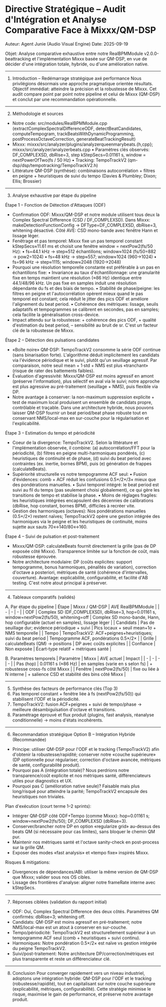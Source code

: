 ﻿# Directive Stratégique – Audit d'Intégration et Analyse Comparative Face à Mixxx/QM-DSP

Auteur: Agent Junie (Audio Visual Engine)
Date: 2025-09-19

Objet: Analyse comparative exhaustive entre notre RealBPMModule v2.0.0-beattracking et l'implémentation Mixxx basée sur QM-DSP, en vue de décider d'une intégration totale, hybride, ou d'une amélioration native.

---

1) Introduction – Redémarrage stratégique axé performance
Nous privilégions désormais une approche pragmatique orientée résultats. Objectif immédiat: atteindre la précision et la robustesse de Mixxx. Cet audit compare point par point notre pipeline et celui de Mixxx (QM-DSP) et conclut par une recommandation opérationnelle.

---

2) Méthodologie et sources
- Notre code: src/modules/RealBPMModule.cpp (extractComplexSpectralDifferenceODF, detectBeatCandidates, computeTempogram, trackBeatsWithDynamicProgramming, postProcessOctaveCorrection, generateBeatTrackingResult)
- Mixxx: mixxx/src/analyzer/plugins/analyzerqueenmarybeats.{h,cpp}; mixxx/src/analyzer/analyzerbeats.cpp
  • Paramètres clés observés: DF_COMPLEXSD, dbRise=3, step kStepSecs=0.01161 s, window = nextPowerOfTwo(fs / 50 Hz)
  • Tracking: TempoTrackV2 (qm-dsp/dsp/tempotracking/TempoTrackV2.h)
- Littérature QM-DSP (synthèse): combinaisons autocorrélation + filtres en peigne + heuristiques de suivi du tempo (Davies & Plumbley; Dixon; Ellis; Brossier)

---

3) Analyse exhaustive par étape du pipeline

Étape 1 – Fonction de Détection d'Attaques (ODF)
- Confirmation ODF: Mixxx/QM-DSP et notre module utilisent tous deux la Complex Spectral Difference (CSD / DF_COMPLEXSD). Dans Mixxx: makeDetectionFunctionConfig → DFType=DF_COMPLEXSD, dbRise=3, whitening désactivé. Côté AVE: CSD mono-bande avec fenêtre Hann et lissage léger.
- Fenêtrage et pas temporel: Mixxx fixe un pas temporel constant kStepSecs≈11.61 ms et choisit une fenêtre window = nextPow2(fs/50 Hz):
  • fs=44.1 kHz → step≈512 échantillons; window≈1024 (fs/50=882 → pow2=1024)
  • fs=48 kHz → step≈557; window≈1024 (960→1024)
  • fs=96 kHz → step≈1115; window≈2048 (1920→2048)
- Pourquoi une résolution temporelle constante est préférable à un pas en échantillons fixe:
  • Invariance au taux d'échantillonnage: une granularité fixe en temps maintient une résolution (≈86 Hz) identique entre 44.1/48/96 kHz. Un pas fixe en samples induit une résolution dépendante du fs et des biais de tempo.
  • Stabilité de phase/peigne: les filtres en peigne et l'autocorrélation opèrent mieux quand le pas temporel est constant; cela réduit le jitter des pics ODF et améliore l'alignement du beat period.
  • Cohérence des métriques: lissage, seuils adaptatifs et tempogrammes se calibrent en secondes, pas en samples; cela facilite la généralisation cross-device.
- Impact attendu sur la robustesse: + cohérence des pics ODF, + qualité d'estimation du beat period, – sensibilité au bruit de sr. C'est un facteur clé de la robustesse de Mixxx.

Étape 2 – Détection des pulsations candidates
- «Boîte noire» QM-DSP: TempoTrackV2 consomme la série ODF continue (sans binarisation forte). L'algorithme déduit implicitement les candidats via l'évidence périodique et le suivi, plutôt qu'un seuillage agressif. Par comparaison, notre seuil mean + 1·std + NMS est plus «tranchant» (risque de rater des battements faibles).
- Évaluation d'agressivité: Mixxx/QM-DSP est moins agressif en amont (préserve l'information), plus sélectif en aval via le suivi; notre approche est plus agressive au pré-traitement (seuillage + NMS), puis flexible via DP.
- Notre avantage à conserver: la non-maximum suppression explicite + test de maximum local produisent un ensemble de candidats propre, contrôlable et traçable. Dans une architecture hybride, nous pouvons laisser QM-DSP fournir un beat period/beat phase robuste tout en conservant NMS/local-max en sur-couche pour la régularisation et l'explicabilité.

Étape 3 – Estimation du tempo et périodicité
- Coeur de la divergence: TempoTrackV2. Selon la littérature et l'implémentation observée, il combine: (a) autocorrélation/FFT pour la périodicité, (b) filtres en peigne multi-harmoniques pondérés, (c) heuristiques de continuité et de phase, (d) suivi du beat period avec contraintes (ex. inertie, bornes BPM), puis (e) génération de frappes (calculateBeats).
- Supériorité structurelle vs notre tempogramme ACF seul:
  • Fusion d'évidences: comb + ACF réduit les confusions 0.5×/2×/3× mieux que des pondérations manuelles.
  • Suivi temporel intégré: le beat period est suivi au fil du temps (pas seulement choisi globalement), ce qui gère les transitions de tempo et stabilise la phase.
  • Moins de réglages fragiles: les heuristiques intégrées encapsulent des décennies de calibrations (dbRise, hop constant, bornes BPM), difficiles à recréer vite.
- Gestion des harmoniques (octaves): Nos pondérations manuelles (0.5×/2×) restent naïves; TempoTrackV2 opère une gestion intégrée des harmoniques via le peigne et les heuristiques de continuité, moins sujette aux sauts 70↔140/80↔160.

Étape 4 – Suivi de pulsation et post-traitement
- Mixxx/QM-DSP: calculateBeats fournit directement la grille (pas de DP exposée côté Mixxx). Transparence limitée sur la fonction de coût, mais robustesse éprouvée.
- Notre architecture modulaire: DP (coûts explicites: support tempogramme, bonus harmoniques, pénalités de variation), correction d'octave a posteriori, métriques de santé (cohérence d'intervalles, couverture). Avantage: explicabilité, configurabilité, et facilité d'AB testing. C'est notre atout principal à préserver.

---

4) Tableaux comparatifs (validés)

A. Par étape du pipeline
| Étape | Mixxx / QM-DSP | AVE RealBPMModule |
| - | - | - |
| ODF | Complex SD (DF_COMPLEXSD), dbRise=3, hop=0.01161 s, window=nextPow2(fs/50), whitening=off | Complex SD mono-bande, Hann, hop configurable (actuel en samples), lissage léger |
| Candidats | Pas de seuillage dur; evidence périodique + suivi | Pics locaux + seuil mean+1σ + NMS temporelle |
| Tempo | TempoTrackV2: ACF+peignes+heuristiques; suivi du beat period | Tempogramme ACF, pondérations 0.5×/2× |
| Grille | calculateBeats (QM) → positions | DP avec coûts explicites |
| Confiance | Non exposée | Écart-type relatif + métriques santé |

B. Paramètres temporels
| Paramètre | Mixxx | AVE actuel | Impact |
| - | - | - | - |
| Pas (hop) | 0.01161 s (≈86 Hz) | en samples (varie en s selon fs) | + robustesse cross-fs côté Mixxx |
| Fenêtre | nextPow2(fs/50) | fixe ou liée à N interne | + salience CSD et stabilité des bins côté Mixxx |

---

5) Synthèse des facteurs de performance clés (Top 3)
1) Pas temporel constant + fenêtre liée à fs (nextPow2(fs/50)) qui stabilisent l'ODF et la périodicité.
2) TempoTrackV2: fusion ACF+peignes + suivi de tempo/phase → meilleure désambiguïsation d'octave et transitions.
3) Paramétrage éprouvé et flux produit (plugins, fast analysis, réanalyse conditionnelle) → moins d'états incohérents.

---

6) Recommandation stratégique
Option B – Intégration Hybride (Recommandée)
- Principe: utiliser QM-DSP pour l'ODF et le tracking (TempoTrackV2) afin d'obtenir la robustesse/rapidité; conserver notre «couche supérieure» (DP optionnelle pour régulariser, correction d'octave avancée, métriques de santé, configurabilité produit).
- Pourquoi pas A (intégration totale)? Nous perdrions notre transparence/coût explicite et nos métriques santé, différenciateurs utiles pour diagnostics et UX.
- Pourquoi pas C (amélioration native seule)? Faisable mais plus long/risqué pour atteindre la parité; TempoTrackV2 encapsule des heuristiques non triviales.

Plan d'exécution (court terme 1–2 sprints):
- Intégrer QM-DSP côté ODF+Tempo (comme Mixxx): hop=0.01161 s; window=nextPow2(fs/50); DF_COMPLEXSD (dbRise=3).
- Conserver/brancher notre DP en option «regularize grid» au-dessus des beats QM (si nécessaire pour cas limites), sans bloquer le chemin QM pur.
- Maintenir nos métriques santé et l'octave sanity-check en post-process sur la grille QM.
- Exposer des modes «fast analysis» et «tempo fixe» inspirés Mixxx.

Risques & mitigations:
- Divergences de dépendances/ABI: utiliser la même version de QM-DSP que Mixxx; valider sous nos OS cibles.
- Lissage des frontières d'analyse: aligner notre frameRate interne avec kStepSecs.

---

7) Réponses ciblées (validation du rapport initial)
- ODF: Oui, Complex Spectral Difference des deux côtés. Paramètres QM confirmés: dbRise=3; whitening off.
- Candidats: QM-DSP est moins agressif en pré-traitement; notre NMS/local-max est un atout à conserver en sur-couche.
- Tempo/périodicité: TempoTrackV2 est structurellement supérieur à un tempogramme ACF seul (comb + heuristiques + suivi continu).
- Harmoniques: Notre pondération 0.5×/2× est naïve vs gestion intégrée du peigne TempoTrackV2.
- Suivi/post-traitement: Notre architecture DP/correction/métriques est plus transparente et reste un différenciateur clé.

---

8) Conclusion
Pour converger rapidement vers un niveau industriel, adoptons une intégration hybride: QM-DSP pour l'ODF et le tracking (robustesse/rapidité), tout en capitalisant sur notre couche supérieure (explicabilité, métriques, configurabilité). Cette stratégie minimise le risque, maximise le gain de performance, et préserve notre avantage produit.
